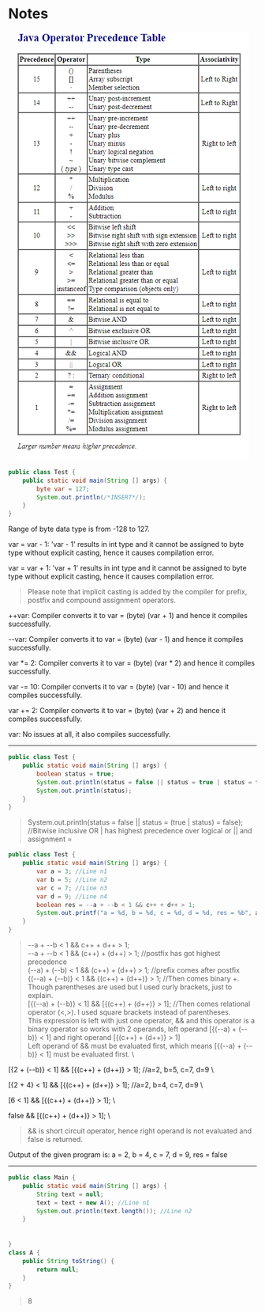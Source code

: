 # Notes

<div align="center">
<img src="img.png">
</div> 

``` java    
public class Test {
    public static void main(String [] args) {
        byte var = 127;
        System.out.println(/*INSERT*/);
    }   
}
```
Range of byte data type is from -128 to 127.


var = var - 1: 'var - 1' results in int type and it cannot be assigned to byte type without explicit casting, hence it causes compilation error.

var = var + 1: 'var + 1' results in int type and it cannot be assigned to byte type without explicit casting, hence it causes compilation error.

> Please note that implicit casting is added by the compiler for prefix, postfix and compound assignment operators.

++var: Compiler converts it to var = (byte) (var + 1) and hence it compiles successfully.

--var: Compiler converts it to var = (byte) (var - 1) and hence it compiles successfully.

var *= 2: Compiler converts it to var = (byte) (var * 2) and hence it compiles successfully.

var -= 10: Compiler converts it to var = (byte) (var - 10) and hence it compiles successfully.

var += 2: Compiler converts it to var = (byte) (var + 2) and hence it compiles successfully.

var: No issues at all, it also compiles successfully.



***

``` java
public class Test {
    public static void main(String [] args) {
        boolean status = true;
        System.out.println(status = false || status = true | status = false);
        System.out.println(status);
    }
}
```

> System.out.println(status = false || status = (true | status) = false); //Bitwise inclusive OR | has highest precedence over logical or || and assignment =


``` java
public class Test {
    public static void main(String [] args) {
        var a = 3; //Line n1
        var b = 5; //Line n2
        var c = 7; //Line n3
        var d = 9; //Line n4
        boolean res = --a + --b < 1 && c++ + d++ > 1;
        System.out.printf("a = %d, b = %d, c = %d, d = %d, res = %b", a, b, c, d, res);
    }
}

```

> --a + --b < 1 && c++ + d++ > 1; \
--a + --b < 1 && (c++) + (d++) > 1; //postfix has got highest precedence \
(--a) + (--b) < 1 && (c++) + (d++) > 1; //prefix comes after postfix \
{(--a) + (--b)} < 1 && {(c++) + (d++)} > 1; //Then comes binary +. Though parentheses are used but I used curly brackets, just to explain. \
[{(--a) + (--b)} < 1] && [{(c++) + (d++)} > 1]; //Then comes relational operator (<,>). I used square brackets instead of parentheses. \
This expression is left with just one operator, && and this operator is a binary operator so works with 2 operands, left operand [{(--a) + (--b)} < 1] and right operand [{(c++) + (d++)} > 1] \
Left operand of && must be evaluated first, which means [{(--a) + (--b)} < 1] must be evaluated first. \



[{2 + (--b)} < 1] && [{(c++) + (d++)} > 1]; //a=2, b=5, c=7, d=9 \

[{2 + 4} < 1] && [{(c++) + (d++)} > 1]; //a=2, b=4, c=7, d=9 \

[6 < 1] && [{(c++) + (d++)} > 1]; \

false && [{(c++) + (d++)} > 1]; \



> && is short circuit operator, hence right operand is not evaluated and false is returned.



Output of the given program is: a = 2, b = 4, c = 7, d = 9, res = false

***

``` java
public class Main {
    public static void main(String [] args) {
        String text = null;
        text = text + new A(); //Line n1
        System.out.println(text.length()); //Line n2
    }


}
class A {
    public String toString() {
        return null;
    }
}
```

> 8
